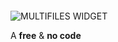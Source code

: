 <div 
  class="tile is-ancestor is--fullheight mt-5"
  style="min-height: 600px">
  <!-- style="height: calc(100% - 55px)"> -->
  <div class="tile is-vertical is-7">
    <div class="tile is-parent">
      <article class="tile is-child notification is-dark px-1 py-1">
        <div 
          class="content is-hidden-mobile"
          style="
            width: 100%;
            height: 100%;
            background-image: url('https://raw.githubusercontent.com/multi-coop/gitribute-documentation-content/main/images/screenshots/multifiles-preview-02.png');
            background-size: cover;
            background-repeat: no-repeat;
            background-position: 50% 50%;">
        </div>
        <img
          class="is-hidden-tablet "
          src="https://raw.githubusercontent.com/multi-coop/gitribute-documentation-content/main/images/screenshots/multifiles-preview-02.png"
          alt="MULTIFILES WIDGET"/>
      </article>
    </div>
  </div>
  <div class="tile is-vertical is-5">
    <div class="tile is-parent">
      <article class="tile is-child notification is-light">
        <p class="title">
          A 
          <b>free</b>
          &
          <b>no code</b>
          <br>
          solution
        </p>
        <p class="subtitle has-text-weight-bold">
          to edit and visualize your data
        </p>
      </article>
    </div>
    <div class="tile">
      <div class="tile is-parent is-vertical">
        <article class="tile is-child notification is-white py-6">
          <p class="is-size-5 has-text-grey is-italic has-text-centered mb-1 mt-4">
            Customizable
          </p>
          <p class="subtitle has-text-grey is-italic has-text-centered mb-1">
            Shareable
          </p>
          <p class="subtitle has-text-grey is-italic has-text-centered mb-1">
            No subscription
          </p>
        </article>
      </div>
    </div>
    <!-- <div class="tile is-parent">
      <article class="tile is-child notification is-white">
        <p class="is-size-5 has-text-weight-bold has-text-centered">
          works for
          <code>csv</code>,
          <code>md</code>,
          <code>json</code>,
          <code>tsv</code>...
        </p>
      </article>
    </div> -->
    <div class="tile">
      <div class="tile is-parent is-vertical">
        <article class="tile is-child notification is-white py-0 px-0">
          <a
            href="/why-gitribute"
            class="button is-dark is-large is-fullwidth"
            type="button">
            <span class="has-text-white">
              <span class="icon is-small">
                <i class="mdi mdi-arrow-right-thick"></i>
              </span>
              <span>
                Why 
                <span class="is-hidden-touch">
                  you need
                </span>
                Gitribute
              </span>
            </span>
          </a>
        </article>
      </div>
    </div>
  </div>
</div>
